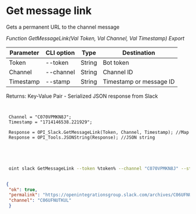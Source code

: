 ﻿---
sidebar_position: 6
---

# Get message link
 Gets a permanent URL to the channel message


*Function GetMessageLink(Val Token, Val Channel, Val Timestamp) Export*

 | Parameter | CLI option | Type | Destination |
 |-|-|-|-|
 | Token | --token | String | Bot token |
 | Channel | --channel | String | Channel ID |
 | Timestamp | --stamp | String | Timestamp or message ID |

 
 Returns: Key-Value Pair - Serialized JSON response from Slack

```bsl title="Code example"
	
 
 Channel = "C070VPMKN8J";
 Timestamp = "1714146538.221929";
 
 Response = OPI_Slack.GetMessageLink(Token, Channel, Timestamp); //Map
 Response = OPI_Tools.JSONString(Response); //JSON string
 

	
```

```sh title="CLI command example"
 
 oint slack GetMessageLink --token %token% --channel "C070VPMKN8J" --stamp "1714146538.221929"


```


```json title="Result"

{
 "ok": true,
 "permalink": "https://openintegrationsgroup.slack.com/archives/C06UFNUTKUL/p1714146538221929",
 "channel": "C06UFNUTKUL"
 }

```

